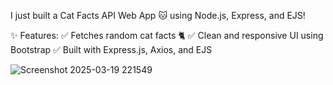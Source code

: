 I just built a Cat Facts API Web App 🐱 using Node.js, Express, and EJS!

✨ Features:
✅ Fetches random cat facts 🐈
✅ Clean and responsive UI using Bootstrap
✅ Built with Express.js, Axios, and EJS

![Screenshot 2025-03-19 221549](https://github.com/user-attachments/assets/e888a850-b32d-4487-97d1-f0e0c78d59b3)
